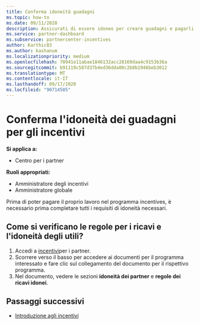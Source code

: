```yaml
---
title: Conferma idoneità guadagni
ms.topic: how-to
ms.date: 09/11/2020
description: Assicurati di essere idoneo per creare guadagni e pagarli con il programma incentives.
ms.service: partner-dashboard
ms.subservice: partnercenter-incentives
author: Karthic83
ms.author: kashanum
ms.localizationpriority: medium
ms.openlocfilehash: 70941e11abae1846132acc28169daa4c9153b36a
ms.sourcegitcommit: b91119c587d37b4ed36dda00c2b0b1946beb3012
ms.translationtype: MT
ms.contentlocale: it-IT
ms.lasthandoff: 09/17/2020
ms.locfileid: "90714505"
---
```

# <a name="confirm-your-incentives-earnings-eligibility"></a>Conferma l'idoneità dei guadagni per gli incentivi

**Si applica a:**

- Centro per i partner

**Ruoli appropriati:**

- Amministratore degli incentivi
- Amministratore globale

Prima di poter pagare il proprio lavoro nel programma incentives, è necessario prima completare tutti i requisiti di idoneità necessari.

## <a name="how-do-i-check-my-earning-eligibility-and-revenue-rules"></a>Come si verificano le regole per i ricavi e l'idoneità degli utili?

1. Accedi a [incentivi](https://partner.microsoft.com/membership/partner-incentives)per i partner.
2. Scorrere verso il basso per accedere ai documenti per il programma interessato e fare clic sul collegamento del documento per il rispettivo programma.
3. Nel documento, vedere le sezioni **idoneità dei partner** e **regole dei ricavi idonei**.

## <a name="next-steps"></a>Passaggi successivi

- [Introduzione agli incentivi](incentives-get-started-intro.md)
